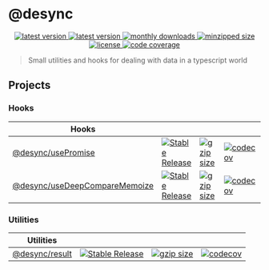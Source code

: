 # @desync

<p align="center">
  <a href="https://github.com/belgattitude/desync/actions?query=workflow%3Arelease">
    <img src="https://github.com/belgattitude/desync/workflows/release/badge.svg" alt="latest version">
  </a>

  <a href="https://www.npmjs.com/package/@desync/core">
    <img src="https://badgen.net/npm/v/@desync/core?icon=npm&label=@desync/core" alt="latest version">
  </a>
  <a href="https://www.npmjs.com/package/@desync/core">
    <img src="https://badgen.net/npm/dm/@desync/core" alt="monthly downloads">
  </a>
  <a href="https://bundlephobia.com/result?p=@desync/core">
    <img src="https://badgen.net/bundlephobia/minzip/@desync/core" alt="minzipped size">
  </a>
  <a href="https://github.com/belgattitude/desync/blob/master/LICENSE">
    <img src="https://badgen.net/npm/license/@desync/core" alt="license">
  </a>
  <a href="https://codecov.io/gh/belgattitude/desync">
    <img src="https://codecov.io/gh/belgattitude/desync/branch/master/graph/badge.svg" alt="code coverage">
  </a>
</p> 

> Small utilities and hooks for dealing with data in a typescript world

## Projects

### Hooks

| Hooks                   |                                            |      |    |
|-------------------------|--------------------------------------------|------|----| 
| [@desync/usePromise](./packages/use-promise/README.md)            | [![Stable Release](https://img.shields.io/npm/v/@desync/use-promise.svg)](https://npm.im/@desync/use-promise) | [![gzip size](https://badgen.net/bundlephobia/minzip/@desync/use-promise)](https://bundlephobia.com/result?p=@desync/use-promise)  | [![codecov](https://codecov.io/gh/belgattitude/desync/branch/master/graph/badge.svg?flag=usePromise)](https://codecov.io/gh/belgattitude/desync) |
| [@desync/useDeepCompareMemoize](./packages/use-deep-compare-memoize/README.md) | [![Stable Release](https://img.shields.io/npm/v/@desync/use-deep-compare-memoize.svg)](https://npm.im/@desync/use-deep-compare-memoize) | [![gzip size](https://badgen.net/bundlephobia/minzip/@desync/use-deep-compare-memoize)](https://bundlephobia.com/result?p=@desync/use-deep-compare-memoize)    | [![codecov](https://codecov.io/gh/belgattitude/desync/branch/master/graph/badge.svg?flag=useDeepCompareMemoize)](https://codecov.io/gh/belgattitude/desync) |


### Utilities

| Utilities                   |                                            |      |    |
|-------------------------|--------------------------------------------|------|----| 
| [@desync/result](./packages/result/README.md)            | [![Stable Release](https://img.shields.io/npm/v/@desync/result.svg)](https://npm.im/@desync/result) | [![gzip size](https://badgen.net/bundlephobia/minzip/@desync/result)](https://bundlephobia.com/result?p=@desync/result)  | [![codecov](https://codecov.io/gh/belgattitude/desync/branch/master/graph/badge.svg?flag=result)](https://codecov.io/gh/belgattitude/desync) |

